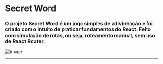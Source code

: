 # Secret Word
### O projeto Secret Word é um jogo simples de adivinhação e foi criado com o intuito de praticar fundamentos do React. Feito com simulação de rotas, ou seja, roteamento manual, sem uso de React Router.

![image](https://user-images.githubusercontent.com/106833007/213540670-246749bb-7688-4ad8-9cba-c60f8ff29fbe.png)

<hr>

